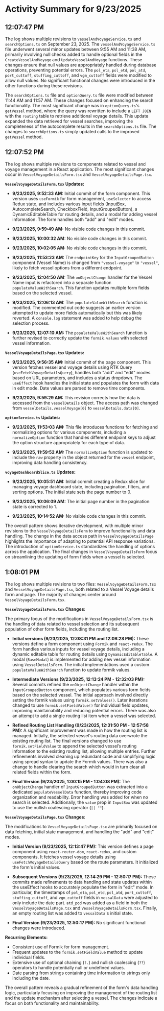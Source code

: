 # Activity Summary for 9/23/2025

## 12:07:47 PM
The log shows multiple revisions to `vesselAndVoyageService.ts` and `searchOptions.ts` on September 23, 2025.  The  `vesselAndVoyageService.ts` file underwent several minor updates between 9:55 AM and 11:38 AM, primarily involving null checks added to handle optional fields in the `CreateVesselAndVoyage` and `UpdateVesselAndVoyage` functions. These changes ensure that null values are appropriately handled during database operations, preventing potential errors.  The `pol_eta`, `pol_etd`, `pol_atd`, `port_cuttoff`, `stuffing_cuttoff`, and `vgm_cuttoff` fields were modified to allow null values.  No significant functional changes were introduced in the other functions during these revisions.


The `searchOptions.ts` file and `optionQuery.ts` file were modified between 11:44 AM and 11:57 AM.  These changes focused on enhancing the search functionality. The most significant change was in `optionQuery.ts`'s `getVessel` method, where the query was rewritten to include a `LEFT JOIN` with the `routing` table to retrieve additional voyage details. This update  expanded the data retrieved for vessel searches, improving the completeness of the autocomplete results in the `searchOptions.ts` file.  The changes to  `searchOptions.ts`  simply updated calls to the improved `getVessel` method.


## 12:07:52 PM
The log shows multiple revisions to components related to vessel and voyage management in a React application.  The most significant changes occur in `VesselVoyageDetailsForm.tsx` and `VesselVoyageDetailsPage.tsx`.

**`VesselVoyageDetailsForm.tsx` Updates:**

* **9/23/2025, 9:52:33 AM:**  Initial commit of the form component. This version uses `useFormik` for form management, `useSelector` to access Redux state, and includes various input fields (InputBox, AutocompleteSearch, CheckboxField, InputGroupedButton), a DynamicEditableTable for routing details, and a modal for adding vessel information.  The form handles both "add" and "edit" modes.

* **9/23/2025, 9:59:49 AM:** No visible code changes in this commit.

* **9/23/2025, 10:00:32 AM:** No visible code changes in this commit.

* **9/23/2025, 10:02:05 AM:** No visible code changes in this commit.

* **9/23/2025, 11:53:23 AM:** The `endpointKey` for the `InputGroupedButton` component (Vessel Name) is changed from `"vessel-voyage"` to `"vessel"`, likely to fetch vessel options from a different endpoint.

* **9/23/2025, 12:04:50 AM:** The `onObjectChange` handler for the Vessel Name input is refactored into a separate function `populateValueWithSearch`.  This function updates multiple form fields based on the selected vessel.

* **9/23/2025, 12:06:13 AM:**  The `populateValueWithSearch` function is modified. The commented out code suggests an earlier version attempted to update more fields automatically but this was likely reverted.  A `console.log` statement was added to help debug the selection process.

* **9/23/2025, 12:07:10 AM:** The `populateValueWithSearch` function is further revised to correctly update the `formik.values` with selected vessel information.


**`VesselVoyageDetailsPage.tsx` Updates:**

* **9/23/2025, 9:56:35 AM:** Initial commit of the page component. This version fetches vessel and voyage details using RTK Query (`useFetchVoyageDetailsQuery`), handles both "add" and "edit" modes based on URL parameters, and includes a status dropdown. The `useEffect` hook handles the initial state and populates the form with data in edit mode.  Date values are parsed to remove time components.

* **9/23/2025, 9:59:29 AM:** This revision corrects how the data is accessed from the `vesselDetails` object. The access path was changed from `vesselDetails.vesselVoyage[0]` to `vesselDetails.data[0]`.


**`optionService.ts` Updates:**

* **9/23/2025, 11:53:03 AM:**  This file introduces functions for fetching and normalizing options for various components, including a `normalizeOption` function that handles different endpoint keys to adjust the option structure appropriately for each type of data.


* **9/23/2025, 11:59:52 AM:** The `normalizeOption` function is updated to include the `raw` property in the object returned for the `vessel` endpoint, improving data handling consistency.

**`voyageDashboardSlice.ts` Updates:**

* **9/23/2025, 10:05:51 AM:** Initial commit creating a Redux slice for managing voyage dashboard state, including pagination, filters, and sorting options. The initial state sets the page number to 0.

* **9/23/2025, 10:06:09 AM:** The initial page number in the pagination state is corrected to 1.

* **9/23/2025, 10:14:52 AM:** No visible code changes in this commit.


The overall pattern shows iterative development, with multiple minor revisions to the `VesselVoyageDetailsForm` to improve functionality and data handling. The change in the data access path in `VesselVoyageDetailsPage` highlights the importance of adapting to potential API response variations.  The introduction of `optionService.ts` standardizes the handling of options across the application.  The final changes in `VesselVoyageDetailsForm` focus on streamlining the updating of form fields when a vessel is selected.


## 1:08:01 PM
The log shows multiple revisions to two files: `VesselVoyageDetailsForm.tsx` and `VesselVoyageDetailsPage.tsx`, both related to a Vessel Voyage details form and page.  The majority of changes center around `VesselVoyageDetailsForm.tsx`.

**`VesselVoyageDetailsForm.tsx` Changes:**

The primary focus of the modifications in `VesselVoyageDetailsForm.tsx` is the handling of data related to vessel selection and its subsequent population of other form fields, including the routing list.

* **Initial versions (9/23/2025, 12:08:31 PM and 12:09:28 PM):**  These versions define a form component using `Formik` and `react-redux`.  The form handles various inputs for vessel voyage details, including a dynamic editable table for routing details using `DynamicEditableTable`. A modal (`BaseModal`) is implemented for adding new vessel information using `VesselDetailsForm`.  The initial implementations used a custom `populateValueWithSearch` function to update formik values.


* **Intermediate Versions (9/23/2025, 12:13:24 PM - 12:32:03 PM):**  Several commits refined the `onObjectChange` handler within the `InputGroupedButton` component, which populates various form fields based on the selected vessel. The initial approach involved directly setting the formik values using `formik.setValues()`. Later iterations changed to use `formik.setFieldValue()` for individual field updates, improving maintainability and reducing potential errors.  There was also an attempt to add a single routing list item when a vessel was selected.

* **Refined Routing List Handling (9/23/2025, 12:31:50 PM - 12:57:58 PM):** A significant improvement was made in how the routing list is managed. Initially, the selected vessel's routing data overwrote the existing routing list. The final versions changed to use `formik.setFieldValue` to append the selected vessel’s routing information to the existing routing list, allowing multiple entries. Further refinements involved cleaning up redundant code and simplifying logic using spread syntax to update the Formik values. There was also a change to handle clearing the search which would in turn clear all related fields within the form.


* **Final Version (9/23/2025, 1:00:15 PM - 1:04:08 PM):** The `onObjectChange` handler of `InputGroupedButton` was extracted into a dedicated `populateVesselData` function, thereby improving code organization and readability.  Error handling was added for when no search is selected.  Additionally, the `value` prop in `InputBox` was updated to use the nullish coalescing operator (`|| ""`).


**`VesselVoyageDetailsPage.tsx` Changes:**

The modifications to `VesselVoyageDetailsPage.tsx` are primarily focused on data fetching, initial state management, and handling the "add" and "edit" modes.

* **Initial Version (9/23/2025, 12:13:47 PM):**  This version defines a page component using `react-router-dom`, `react-redux`, and custom components. It fetches vessel voyage details using `useFetchVoyageDetailsQuery` based on the route parameters.  It initialized the form's initial values.

* **Subsequent Versions (9/23/2025, 12:14:29 PM - 12:50:17 PM):** These commits made refinements to data handling and state updates within the useEffect hooks to accurately populate the form in "edit" mode. In particular, the timestamps of `pol_eta`, `pol_etd`, `pol_atd`, `port_cuttoff`, `stuffing_cuttoff`, and `vgm_cuttoff` fields in `vessalData` were adjusted to only include the date part. `atd_pod` was added as a field in both the `VesselVoyageDetailsPage.tsx` and `VesselVoyageDetailsForm.tsx`. Finally, an empty routing list was added to `vessalData`'s initial state.


* **Final Version (9/23/2025, 12:50:17 PM):**  No significant functional changes were introduced.



**Recurring Elements:**

* Consistent use of Formik for form management.
* Frequent updates to the `formik.setFieldValue` method to update individual fields.
* Extensive use of optional chaining (`?.`) and nullish coalescing (`??`) operators to handle potentially null or undefined values.
* Date parsing from strings containing time information to strings only including the date.


The overall pattern reveals a gradual refinement of the form's data handling logic, particularly focusing on improving the management of the routing list and the update mechanism after selecting a vessel. The changes indicate a focus on both functionality and maintainability.
